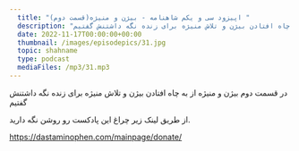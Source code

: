 ```yaml
---
  title: "اپیزود سی و یکم شاهنامه - بیژن و منیژه(قسمت دوم) "
  description: "در قسمت دوم بیژن و منیژه از به چاه افتادن بیژن و تلاش منیژه برای زنده نگه داشتنش گفتیم"
  date: 2022-11-17T00:00:00+00:00
  thumbnail: /images/episodepics/31.jpg
  topic: shahname
  type: podcast
  mediaFiles: /mp3/31.mp3
---
```

  
در قسمت دوم بیژن و منیژه از به چاه افتادن بیژن و تلاش منیژه برای زنده نگه داشتنش گفتیم

از طریق لینک زیر چراغ این پادکست رو روشن نگه دارید.

https://dastaminophen.com/mainpage/donate/